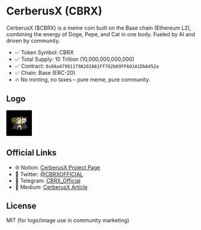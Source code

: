 # CerberusX (CBRX)

CerberusX ($CBRX) is a meme coin built on the Base chain (Ethereum L2), combining the energy of Doge, Pepe, and Cat in one body. Fueled by AI and driven by community.

- ✅ Token Symbol: CBRX  
- ✅ Total Supply: 10 Trillion (10,000,000,000,000)  
- ✅ Contract: `0x8Aa47981179A202A81Ff702b69FF601A1DbA452a`  
- ✅ Chain: Base (ERC-20)  
- 🔥 No minting, no taxes – pure meme, pure community.

## Logo

![](https://raw.githubusercontent.com/CBRXDEVVV/cbrx-token-logo/main/CBRXXXX%20Real%20Final%20Logo2222.png)

## Official Links

- 🌐 Notion: [CerberusX Project Page](https://fabulous-calcium-170.notion.site/CerberusX-CBRX-Project-Overview-1f5a72ffc5cc80288360ce4422545e06)  
- 📢 Twitter: [@CBRXOFFICIAL](https://x.com/CBRXOFFICIAL)  
- 💬 Telegram: [CBRX_Official](https://t.me/CBRX_Official)  
- 📰 Medium: [CerberusX Article](https://medium.com/@officialcbrx/cerberusx-cbrx-the-meme-coin-evolution-with-doge-pepe-and-cat-433e03cec442)

## License

MIT (for logo/image use in community marketing)
